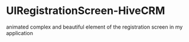 # UIRegistrationScreen-HiveCRM
animated complex and beautiful element of the registration screen in my application
